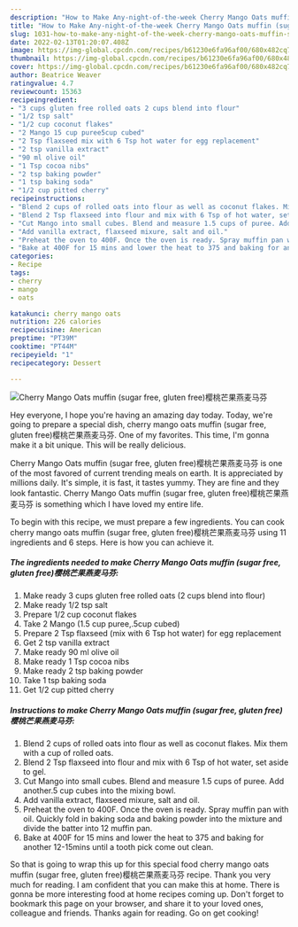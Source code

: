 ```yaml
---
description: "How to Make Any-night-of-the-week Cherry Mango Oats muffin (sugar free, gluten free)樱桃芒果燕麦马芬"
title: "How to Make Any-night-of-the-week Cherry Mango Oats muffin (sugar free, gluten free)樱桃芒果燕麦马芬"
slug: 1031-how-to-make-any-night-of-the-week-cherry-mango-oats-muffin-sugar-free-gluten-free
date: 2022-02-13T01:20:07.408Z
image: https://img-global.cpcdn.com/recipes/b61230e6fa96af00/680x482cq70/cherry-mango-oats-muffin-sugar-free-gluten-free樱桃芒果燕麦马芬-recipe-main-photo.jpg
thumbnail: https://img-global.cpcdn.com/recipes/b61230e6fa96af00/680x482cq70/cherry-mango-oats-muffin-sugar-free-gluten-free樱桃芒果燕麦马芬-recipe-main-photo.jpg
cover: https://img-global.cpcdn.com/recipes/b61230e6fa96af00/680x482cq70/cherry-mango-oats-muffin-sugar-free-gluten-free樱桃芒果燕麦马芬-recipe-main-photo.jpg
author: Beatrice Weaver
ratingvalue: 4.7
reviewcount: 15363
recipeingredient:
- "3 cups gluten free rolled oats 2 cups blend into flour"
- "1/2 tsp salt"
- "1/2 cup coconut flakes"
- "2 Mango 15 cup puree5cup cubed"
- "2 Tsp flaxseed mix with 6 Tsp hot water for egg replacement"
- "2 tsp vanilla extract"
- "90 ml olive oil"
- "1 Tsp cocoa nibs"
- "2 tsp baking powder"
- "1 tsp baking soda"
- "1/2 cup pitted cherry"
recipeinstructions:
- "Blend 2 cups of rolled oats into flour as well as coconut flakes. Mix them with a cup of rolled oats."
- "Blend 2 Tsp flaxseed into flour and mix with 6 Tsp of hot water, set aside to gel."
- "Cut Mango into small cubes. Blend and measure 1.5 cups of puree. Add another.5 cup cubes into the mixing bowl."
- "Add vanilla extract, flaxseed mixure, salt and oil."
- "Preheat the oven to 400F. Once the oven is ready. Spray muffin pan with oil. Quickly fold in baking soda and baking powder into the mixture and divide the batter into 12 muffin pan."
- "Bake at 400F for 15 mins and lower the heat to 375 and baking for another 12-15mins until a tooth pick come out clean."
categories:
- Recipe
tags:
- cherry
- mango
- oats

katakunci: cherry mango oats 
nutrition: 226 calories
recipecuisine: American
preptime: "PT39M"
cooktime: "PT44M"
recipeyield: "1"
recipecategory: Dessert

---
```



![Cherry Mango Oats muffin (sugar free, gluten free)樱桃芒果燕麦马芬](https://img-global.cpcdn.com/recipes/b61230e6fa96af00/680x482cq70/cherry-mango-oats-muffin-sugar-free-gluten-free樱桃芒果燕麦马芬-recipe-main-photo.jpg)

Hey everyone, I hope you're having an amazing day today. Today, we're going to prepare a special dish, cherry mango oats muffin (sugar free, gluten free)樱桃芒果燕麦马芬. One of my favorites. This time, I'm gonna make it a bit unique. This will be really delicious.

Cherry Mango Oats muffin (sugar free, gluten free)樱桃芒果燕麦马芬 is one of the most favored of current trending meals on earth. It is appreciated by millions daily. It's simple, it is fast, it tastes yummy. They are fine and they look fantastic. Cherry Mango Oats muffin (sugar free, gluten free)樱桃芒果燕麦马芬 is something which I have loved my entire life.




To begin with this recipe, we must prepare a few ingredients. You can cook cherry mango oats muffin (sugar free, gluten free)樱桃芒果燕麦马芬 using 11 ingredients and 6 steps. Here is how you can achieve it.

<!--inarticleads1-->

##### The ingredients needed to make Cherry Mango Oats muffin (sugar free, gluten free)樱桃芒果燕麦马芬:

1. Make ready 3 cups gluten free rolled oats (2 cups blend into flour)
1. Make ready 1/2 tsp salt
1. Prepare 1/2 cup coconut flakes
1. Take 2 Mango (1.5 cup puree,.5cup cubed)
1. Prepare 2 Tsp flaxseed (mix with 6 Tsp hot water) for egg replacement
1. Get 2 tsp vanilla extract
1. Make ready 90 ml olive oil
1. Make ready 1 Tsp cocoa nibs
1. Make ready 2 tsp baking powder
1. Take 1 tsp baking soda
1. Get 1/2 cup pitted cherry




<!--inarticleads2-->

##### Instructions to make Cherry Mango Oats muffin (sugar free, gluten free)樱桃芒果燕麦马芬:

1. Blend 2 cups of rolled oats into flour as well as coconut flakes. Mix them with a cup of rolled oats.
1. Blend 2 Tsp flaxseed into flour and mix with 6 Tsp of hot water, set aside to gel.
1. Cut Mango into small cubes. Blend and measure 1.5 cups of puree. Add another.5 cup cubes into the mixing bowl.
1. Add vanilla extract, flaxseed mixure, salt and oil.
1. Preheat the oven to 400F. Once the oven is ready. Spray muffin pan with oil. Quickly fold in baking soda and baking powder into the mixture and divide the batter into 12 muffin pan.
1. Bake at 400F for 15 mins and lower the heat to 375 and baking for another 12-15mins until a tooth pick come out clean.




So that is going to wrap this up for this special food cherry mango oats muffin (sugar free, gluten free)樱桃芒果燕麦马芬 recipe. Thank you very much for reading. I am confident that you can make this at home. There is gonna be more interesting food at home recipes coming up. Don't forget to bookmark this page on your browser, and share it to your loved ones, colleague and friends. Thanks again for reading. Go on get cooking!
